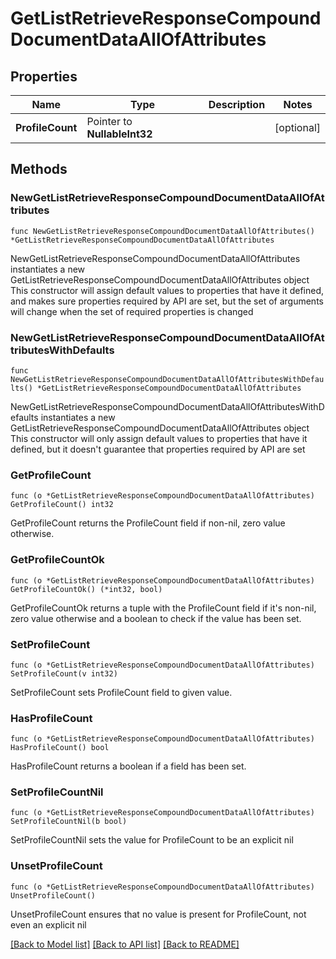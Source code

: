 # GetListRetrieveResponseCompoundDocumentDataAllOfAttributes

## Properties

Name | Type | Description | Notes
------------ | ------------- | ------------- | -------------
**ProfileCount** | Pointer to **NullableInt32** |  | [optional] 

## Methods

### NewGetListRetrieveResponseCompoundDocumentDataAllOfAttributes

`func NewGetListRetrieveResponseCompoundDocumentDataAllOfAttributes() *GetListRetrieveResponseCompoundDocumentDataAllOfAttributes`

NewGetListRetrieveResponseCompoundDocumentDataAllOfAttributes instantiates a new GetListRetrieveResponseCompoundDocumentDataAllOfAttributes object
This constructor will assign default values to properties that have it defined,
and makes sure properties required by API are set, but the set of arguments
will change when the set of required properties is changed

### NewGetListRetrieveResponseCompoundDocumentDataAllOfAttributesWithDefaults

`func NewGetListRetrieveResponseCompoundDocumentDataAllOfAttributesWithDefaults() *GetListRetrieveResponseCompoundDocumentDataAllOfAttributes`

NewGetListRetrieveResponseCompoundDocumentDataAllOfAttributesWithDefaults instantiates a new GetListRetrieveResponseCompoundDocumentDataAllOfAttributes object
This constructor will only assign default values to properties that have it defined,
but it doesn't guarantee that properties required by API are set

### GetProfileCount

`func (o *GetListRetrieveResponseCompoundDocumentDataAllOfAttributes) GetProfileCount() int32`

GetProfileCount returns the ProfileCount field if non-nil, zero value otherwise.

### GetProfileCountOk

`func (o *GetListRetrieveResponseCompoundDocumentDataAllOfAttributes) GetProfileCountOk() (*int32, bool)`

GetProfileCountOk returns a tuple with the ProfileCount field if it's non-nil, zero value otherwise
and a boolean to check if the value has been set.

### SetProfileCount

`func (o *GetListRetrieveResponseCompoundDocumentDataAllOfAttributes) SetProfileCount(v int32)`

SetProfileCount sets ProfileCount field to given value.

### HasProfileCount

`func (o *GetListRetrieveResponseCompoundDocumentDataAllOfAttributes) HasProfileCount() bool`

HasProfileCount returns a boolean if a field has been set.

### SetProfileCountNil

`func (o *GetListRetrieveResponseCompoundDocumentDataAllOfAttributes) SetProfileCountNil(b bool)`

 SetProfileCountNil sets the value for ProfileCount to be an explicit nil

### UnsetProfileCount
`func (o *GetListRetrieveResponseCompoundDocumentDataAllOfAttributes) UnsetProfileCount()`

UnsetProfileCount ensures that no value is present for ProfileCount, not even an explicit nil

[[Back to Model list]](../README.md#documentation-for-models) [[Back to API list]](../README.md#documentation-for-api-endpoints) [[Back to README]](../README.md)


